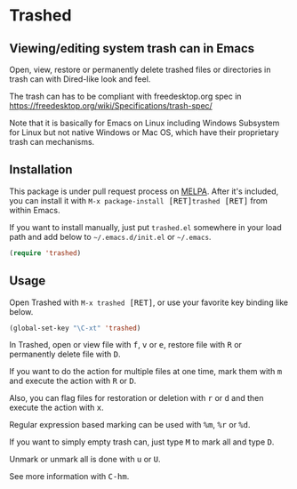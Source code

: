 # Trashed

## Viewing/editing system trash can in Emacs

Open, view, restore or permanently delete trashed files or directories in trash can with Dired-like look and feel.

The trash can has to be compliant with freedesktop.org spec in
<https://freedesktop.org/wiki/Specifications/trash-spec/>

Note that it is basically for Emacs on Linux including Windows Subsystem for Linux but not native Windows or Mac OS, which have their proprietary trash can mechanisms.

## Installation

This package is under pull request process on [MELPA](http://melpa.org).  After it's included, you can install it with <kbd>`M-x package-install` [RET]</kbd><kbd>`trashed` [RET]</kbd> from within Emacs.

If you want to install manually, just put `trashed.el` somewhere in your load path and add below to `~/.emacs.d/init.el` or `~/.emacs`.

``` el
(require 'trashed)
```

## Usage

Open Trashed with <kbd>`M-x trashed` [RET]</kbd>, or use your favorite key binding like below.

``` el
(global-set-key "\C-xt" 'trashed)
```

In Trashed, open or view file with <kbd>f</kbd>, <kbd>v</kbd> or <kbd>e</kbd>, restore file with <kbd>R</kbd> or permanently delete file with <kbd>D</kbd>.

If you want to do the action for multiple files at one time, mark them with <kbd>m</kbd> and execute the action with <kbd>R</kbd> or <kbd>D</kbd>.

Also, you can flag files for restoration or deletion with <kbd>r</kbd> or <kbd>d</kbd> and then execute the action with <kbd>x</kbd>.

Regular expression based marking can be used with <kbd>%</kbd><kbd>m</kbd>, <kbd>%</kbd><kbd>r</kbd> or <kbd>%</kbd><kbd>d</kbd>.

If you want to simply empty trash can, just type <kbd>M</kbd> to mark all and type <kbd>D</kbd>.

Unmark or unmark all is done with <kbd>u</kbd> or <kbd>U</kbd>.

See more information with <kbd>C-h</kbd><kbd>m</kbd>.
